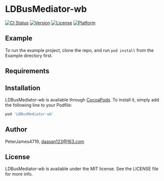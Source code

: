 # LDBusMediator-wb

[![CI Status](https://img.shields.io/travis/PeterJames4719/LDBusMediator-wb.svg?style=flat)](https://travis-ci.org/PeterJames4719/LDBusMediator-wb)
[![Version](https://img.shields.io/cocoapods/v/LDBusMediator-wb.svg?style=flat)](https://cocoapods.org/pods/LDBusMediator-wb)
[![License](https://img.shields.io/cocoapods/l/LDBusMediator-wb.svg?style=flat)](https://cocoapods.org/pods/LDBusMediator-wb)
[![Platform](https://img.shields.io/cocoapods/p/LDBusMediator-wb.svg?style=flat)](https://cocoapods.org/pods/LDBusMediator-wb)

## Example

To run the example project, clone the repo, and run `pod install` from the Example directory first.

## Requirements

## Installation

LDBusMediator-wb is available through [CocoaPods](https://cocoapods.org). To install
it, simply add the following line to your Podfile:

```ruby
pod 'LDBusMediator-wb'
```

## Author

PeterJames4719, daasan123@163.com

## License

LDBusMediator-wb is available under the MIT license. See the LICENSE file for more info.
